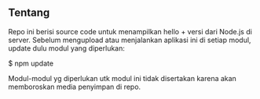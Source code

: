 Tentang
-------

Repo ini berisi source code untuk menampilkan hello + versi dari Node.js di server. Sebelum mengupload atau menjalankan aplikasi ini di setiap modul, update dulu modul yang diperlukan:

$ npm update

Modul-modul yg diperlukan utk modul ini tidak disertakan karena akan memboroskan media penyimpan di repo.
